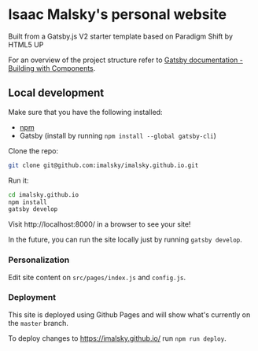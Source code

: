 # Isaac Malsky's personal website

Built from a Gatsby.js V2 starter template based on Paradigm Shift by HTML5 UP

For an overview of the project structure refer to [Gatsby documentation - Building with Components](https://www.gatsbyjs.org/docs/building-with-components/).

## Local development

Make sure that you have the following installed:

- [npm](https://www.npmjs.com/get-npm)
- Gatsby (install by running `npm install --global gatsby-cli`)

Clone the repo:

```sh
git clone git@github.com:imalsky/imalsky.github.io.git
```

Run it:

```sh
cd imalsky.github.io
npm install
gatsby develop
```

Visit http://localhost:8000/ in a browser to see your site!

In the future, you can run the site locally just by running `gatsby develop`.

### Personalization

Edit site content on `src/pages/index.js` and `config.js`.

### Deployment

This site is deployed using Github Pages and will show what's currently on the `master` branch.

To deploy changes to https://imalsky.github.io/ run `npm run deploy`.
